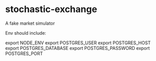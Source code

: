# stochastic-exchange
A fake market simulator

Env should include:

export NODE_ENV
export POSTGRES_USER
export POSTGRES_HOST
export POSTGRES_DATABASE
export POSTGRES_PASSWORD
export POSTGRES_PORT
